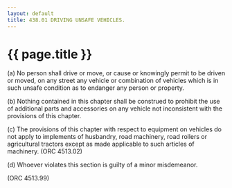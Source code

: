 ```yaml
---
layout: default 
title: 438.01 DRIVING UNSAFE VEHICLES.
---
```


{{ page.title }}
================

​(a) No person shall drive or move, or cause or knowingly permit to be
driven or moved, on any street any vehicle or combination of vehicles
which is in such unsafe condition as to endanger any person or property.

​(b) Nothing contained in this chapter shall be construed to prohibit
the use of additional parts and accessories on any vehicle not
inconsistent with the provisions of this chapter.

​(c) The provisions of this chapter with respect to equipment on
vehicles do not apply to implements of husbandry, road machinery, road
rollers or agricultural tractors except as made applicable to such
articles of machinery. (ORC 4513.02)

​(d) Whoever violates this section is guilty of a minor misdemeanor.

(ORC 4513.99)
